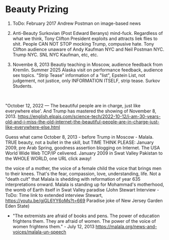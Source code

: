 # Beauty Prizing

1. ToDo: February 2017 Andrew Postman on image-based news

2. Anti-Beauty Surkovian (Post Edward Beranys) mind-fuck. Regardless of what we think, Tony Clifton President exploits and attracts liek flies to shit. People CAN NOT STOP mocking Trump, compusive hate. Tony Clifton audience unaware of Andy Kaufman NYC and Neil Postman NYC. Trump NYC. SNL NYC Kaufman, etc, etc.

3. Novembe 8, 2013 Beautiy teaching in Moscow, audience feedback from Kremlin. Summer 2025 Alaska visit on performance feedback, audience sex topics. "Strip Tease" information of a "list", Epstein List, not judgement, not justice, only INFORMATION ITSELF, strip tease. Surkov Students.

&nbsp;

"October 12, 2022 — The beautiful people are in charge, just like everywhere else'. And Trump has mastered the showing of November 8, 2013.
https://english.elpais.com/science-tech/2022-10-12/i-am-30-years-old-and-i-miss-the-old-internet-the-beautiful-people-are-in-charge-just-like-everywhere-else.html


Guess what came October 8, 2013 - before Trump in Moscow - Malala. TRUE beauty, not a bullet in the skill, but TIME THINK PLEASE: January 2009, pre Arab Spring, goodness assertion blogging on Internet. The USA World Wide Web TCP/IP celivered. January 2009 in Swat Valley Pakistan to the WHOLE WORLD, one URL click away!

the voice of a mother, the voice of a female child the voice that brings men to their knees. That's the fear, compassion, love, understanding, life. Not a "death cult" that Malala is shedding with reformation of year 635 interpretations onward. Malala is standing up for Mohammad's motherhood, the womb of Earth itself in Swat Valley paradise (John Stewart Interview - ToDo: Time link to extended interview Stewart, https://youtu.be/gjGL6YY6oMs?t=669 Paradise joke of New Jersey Garden Eden State)

* "The extremists are afraid of books and pens. The power of education frightens them. They are afraid of women. The power of the voice of women frightens them." - July 12, 2013 https://malala.org/news-and-voices/malala-un-speech

